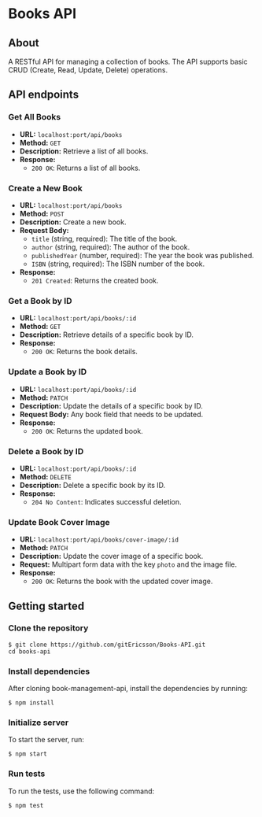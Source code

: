 # Books API

## About

A RESTful API for managing a collection of books. The API supports basic CRUD (Create, Read, Update, Delete) operations.

## API endpoints

### Get All Books

- **URL:** `localhost:port/api/books`
- **Method:** `GET`
- **Description:** Retrieve a list of all books.
- **Response:**
  - `200 OK`: Returns a list of all books.

### Create a New Book

- **URL:** `localhost:port/api/books`
- **Method:** `POST`
- **Description:** Create a new book.
- **Request Body:**
  - `title` (string, required): The title of the book.
  - `author` (string, required): The author of the book.
  - `publishedYear` (number, required): The year the book was published.
  - `ISBN` (string, required): The ISBN number of the book.
- **Response:**
  - `201 Created`: Returns the created book.

### Get a Book by ID

- **URL:** `localhost:port/api/books/:id`
- **Method:** `GET`
- **Description:** Retrieve details of a specific book by ID.
- **Response:**
  - `200 OK`: Returns the book details.

### Update a Book by ID

- **URL:** `localhost:port/api/books/:id`
- **Method:** `PATCH`
- **Description:** Update the details of a specific book by ID.
- **Request Body:** Any book field that needs to be updated.
- **Response:**
  - `200 OK`: Returns the updated book.

### Delete a Book by ID

- **URL:** `localhost:port/api/books/:id`
- **Method:** `DELETE`
- **Description:** Delete a specific book by its ID.
- **Response:**
  - `204 No Content`: Indicates successful deletion.

### Update Book Cover Image

- **URL:** `localhost:port/api/books/cover-image/:id`
- **Method:** `PATCH`
- **Description:** Update the cover image of a specific book.
- **Request:** Multipart form data with the key `photo` and the image file.
- **Response:**
  - `200 OK`: Returns the book with the updated cover image.

## Getting started

### Clone the repository

```
$ git clone https://github.com/gitEricsson/Books-API.git
cd books-api
```

### Install dependencies

After cloning book-management-api, install the dependencies by running:

```
$ npm install
```

### Initialize server

To start the server, run:

```
$ npm start
```

### Run tests

To run the tests, use the following command:

```
$ npm test
```

